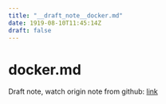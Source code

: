 ```yaml
---
title: "__draft_note__docker.md"
date: 1919-08-10T11:45:14Z
draft: false
---
```


# docker.md

Draft note, watch origin note from github: [link](https:/github.com/tinghaolai/just-random-note/blob/master/docker/docker.md)